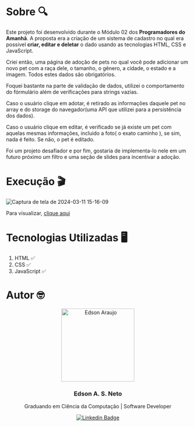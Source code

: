 # Sobre 🔍

Este projeto foi desenvolvido durante o Módulo 02 dos <strong>Programadores do Amanhã</strong>. A proposta era a criação de um sistema de cadastro no qual era possível
<strong>criar, editar e deletar</strong> o dado usando as tecnologias HTML, CSS e JavaScript.

Criei então, uma página de adoção de pets no qual você pode adicionar um novo pet com a raça dele, o tamanho, o gênero, a cidade, o estado e a imagem. Todos estes dados são obrigatórios.

Foquei bastante na parte de validação de dados, utilizei o comportamento do fórmulário além de verificações para strings vazias.

Caso o usuário clique em adotar, é retirado as informações daquele pet no array e do storage do navegador(uma API que utilizei para a persistência dos dados).

Caso o usuário clique em editar, é verificado se já existe um pet com aquelas mesmas informações, incluido a foto( o exato caminho ), se sim, nada é feito. Se não, o pet é editado.

Foi um projeto desafiador e por fim, gostaria de implementa-lo nele em um futuro próximo um filtro e uma seção de slides para incentivar a adoção.

# Execução 🎬

![Captura de tela de 2024-03-11 15-16-09](https://github.com/edsonaraujoneto/cadastro-de-dados-pda/assets/137104822/c5c81834-7a7b-40d7-93a5-682639a54ce2)


Para visualizar, [clique aqui](https://edsonaraujoneto.github.io/cadastro-de-dados/)


# Tecnologias Utilizadas 🖥

1. HTML ✅
2. CSS ✅
3. JavaScript ✅

# Autor 🤓

<p align="center">
  <img width="200px" alt="Edson Araujo" title="Edson Araujo" src="https://avatars.githubusercontent.com/u/137104822?v=4" />

  <h3 align="center">Edson A. S. Neto</h3>

  <p align="center">
    Graduando em Ciência da Computação | Software Developer
  </p>
</p>

<div align="center">

[![Linkedin Badge](https://img.shields.io/badge/-LinkedIn-1f6feb?style=flat-square&logo=Linkedin&logoColor=white&link=https://www.linkedin.com/in/vhmarcal/)](https://www.linkedin.com/in/edsonaraujo2003/)

</div>









   





